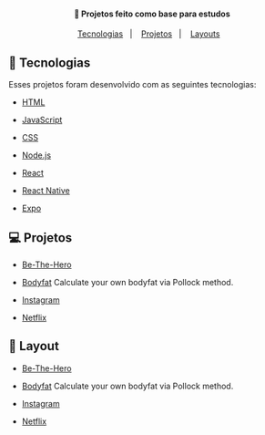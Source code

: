 <h4 align="center">
  🚀 Projetos feito como base para estudos
</h4>

<p align="center">
  <a href="#rocket-tecnologias">Tecnologias</a>&nbsp;&nbsp;&nbsp;|&nbsp;&nbsp;&nbsp;
  <a href="#-projeto">Projetos</a>&nbsp;&nbsp;&nbsp;|&nbsp;&nbsp;&nbsp;
  <a href="#-layout">Layouts</a>&nbsp;&nbsp;&nbsp;
</p>



## :rocket: Tecnologias

Esses projetos foram desenvolvido com as seguintes tecnologias:

- [HTML](https://developer.mozilla.org/pt-BR/docs/Web/HTML)

- [JavaScript](https://developer.mozilla.org/pt-BR/docs/Aprender/JavaScript)

- [CSS](https://developer.mozilla.org/pt-BR/docs/Web/CSS)

- [Node.js](https://nodejs.org/en/)

- [React](https://reactjs.org)

- [React Native](https://facebook.github.io/react-native/)

- [Expo](https://expo.io/)

  

## 💻 Projetos

- [Be-The-Hero](https://github.com/Oracon/be-the-hero)

- [Bodyfat](https://oracon.github.io/bodyfat/) Calculate your own bodyfat via Pollock method.

- [Instagram](https://oracon.github.io/instagram-page/)

- [Netflix](https://oracon.github.io/netflix-page/)

  

## 🔖 Layout

- [Be-The-Hero](https://github.com/Oracon/be-the-hero)

- [Bodyfat](https://oracon.github.io/bodyfat/) Calculate your own bodyfat via Pollock method.

- [Instagram](https://oracon.github.io/instagram-page/)

- [Netflix](https://oracon.github.io/netflix-page/)

